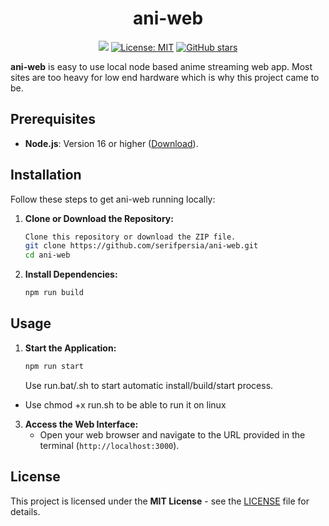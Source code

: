 <div align="center">

# ani-web

[![](https://img.shields.io/travis/serifpersia/ani-web.svg?style=flat-square)](https://travis-ci.org/serifpersia/ani-web)
[![License: MIT](https://img.shields.io/badge/License-MIT-yellow.svg?style=flat-square)](https://opensource.org/licenses/MIT)
[![GitHub stars](https://img.shields.io/github/stars/serifpersia/ani-web.svg)](https://github.com/serifpersia/ani-web/stargazers)

</div align="center">

**ani-web** is easy to use local node based anime streaming web app. Most sites are too heavy for low end hardware which is why this project came to be.

## Prerequisites

*   **Node.js**: Version 16 or higher ([Download](https://nodejs.org/)).

## Installation

Follow these steps to get ani-web running locally:

1.  **Clone or Download the Repository:**

    ```bash
	Clone this repository or download the ZIP file. 
    git clone https://github.com/serifpersia/ani-web.git
    cd ani-web
    ```

3.  **Install Dependencies:**
    ```bash
	npm run build
    ```

## Usage

1.  **Start the Application:**

    ```bash
    npm run start
    ```
	Use run.bat/.sh to start automatic install/build/start process.
- Use chmod +x run.sh to be able to run it on linux

3.  **Access the Web Interface:**
    *   Open your web browser and navigate to the URL provided in the terminal (`http://localhost:3000`).


## License
This project is licensed under the **MIT License** - see the [LICENSE](LICENSE) file for details.
